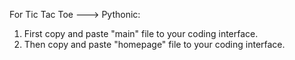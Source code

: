 For Tic Tac Toe ---> Pythonic:

1. First copy and paste "main" file to your coding interface.
2. Then copy and paste "homepage" file to your coding interface.
